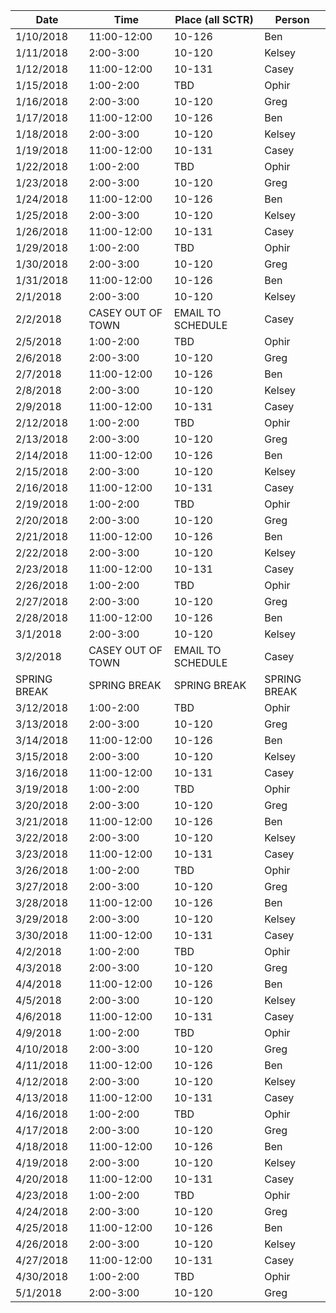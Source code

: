 | Date      | Time        | Place (all SCTR) | Person |
|-----------|-------------|------------------|--------|
| 1/10/2018 | 11:00-12:00 | 10-126           | Ben    |
| 1/11/2018 | 2:00-3:00   | 10-120           | Kelsey |
| 1/12/2018 | 11:00-12:00 | 10-131           | Casey  |
| 1/15/2018 | 1:00-2:00   | TBD              | Ophir  |
| 1/16/2018 | 2:00-3:00   | 10-120           | Greg   |
| 1/17/2018 | 11:00-12:00 | 10-126           | Ben    |
| 1/18/2018 | 2:00-3:00   | 10-120           | Kelsey |
| 1/19/2018 | 11:00-12:00 | 10-131           | Casey  |
| 1/22/2018 | 1:00-2:00   | TBD              | Ophir  |
| 1/23/2018 | 2:00-3:00   | 10-120           | Greg   |
| 1/24/2018 | 11:00-12:00 | 10-126           | Ben    |
| 1/25/2018 | 2:00-3:00   | 10-120              | Kelsey |
| 1/26/2018 | 11:00-12:00 | 10-131           | Casey  |
| 1/29/2018 | 1:00-2:00   | TBD              | Ophir  |
| 1/30/2018 | 2:00-3:00   | 10-120           | Greg   |
| 1/31/2018 | 11:00-12:00 | 10-126           | Ben    |
| 2/1/2018 | 2:00-3:00   | 10-120              | Kelsey |
| 2/2/2018 | CASEY OUT OF TOWN | EMAIL TO SCHEDULE           | Casey  |
| 2/5/2018 | 1:00-2:00   | TBD              | Ophir  |
| 2/6/2018 | 2:00-3:00   | 10-120           | Greg   |
| 2/7/2018 | 11:00-12:00 | 10-126           | Ben    |
| 2/8/2018 | 2:00-3:00   | 10-120              | Kelsey |
| 2/9/2018 | 11:00-12:00 | 10-131           | Casey  |
| 2/12/2018 | 1:00-2:00   | TBD              | Ophir  |
| 2/13/2018 | 2:00-3:00   | 10-120           | Greg   |
| 2/14/2018 | 11:00-12:00 | 10-126           | Ben    |
| 2/15/2018 | 2:00-3:00   | 10-120              | Kelsey |
| 2/16/2018 | 11:00-12:00 | 10-131           | Casey  |
| 2/19/2018 | 1:00-2:00   | TBD              | Ophir  |
| 2/20/2018 | 2:00-3:00   | 10-120           | Greg   |
| 2/21/2018 | 11:00-12:00 | 10-126           | Ben    |
| 2/22/2018 | 2:00-3:00   | 10-120              | Kelsey |
| 2/23/2018 | 11:00-12:00 | 10-131           | Casey  |
| 2/26/2018 | 1:00-2:00   | TBD              | Ophir  |
| 2/27/2018 | 2:00-3:00   | 10-120           | Greg   |
| 2/28/2018 | 11:00-12:00 | 10-126           | Ben    |
| 3/1/2018 | 2:00-3:00   | 10-120              | Kelsey |
| 3/2/2018 | CASEY OUT OF TOWN | EMAIL TO SCHEDULE| Casey  |
| SPRING BREAK | SPRING BREAK   | SPRING BREAK              | SPRING BREAK  |
| 3/12/2018 | 1:00-2:00   | TBD              | Ophir  |
| 3/13/2018 | 2:00-3:00   | 10-120           | Greg   |
| 3/14/2018 | 11:00-12:00 | 10-126           | Ben    |
| 3/15/2018 | 2:00-3:00   | 10-120              | Kelsey |
| 3/16/2018 | 11:00-12:00 | 10-131           | Casey  |
| 3/19/2018 | 1:00-2:00   | TBD              | Ophir  |
| 3/20/2018 | 2:00-3:00   | 10-120           | Greg   |
| 3/21/2018 | 11:00-12:00 | 10-126           | Ben    |
| 3/22/2018 | 2:00-3:00   | 10-120              | Kelsey |
| 3/23/2018 | 11:00-12:00 | 10-131           | Casey  |
| 3/26/2018 | 1:00-2:00   | TBD              | Ophir  |
| 3/27/2018 | 2:00-3:00   | 10-120           | Greg   |
| 3/28/2018 | 11:00-12:00 | 10-126           | Ben    |
| 3/29/2018 | 2:00-3:00   | 10-120              | Kelsey |
| 3/30/2018 | 11:00-12:00 | 10-131           | Casey  |
| 4/2/2018 | 1:00-2:00   | TBD              | Ophir  |
| 4/3/2018 | 2:00-3:00   | 10-120           | Greg   |
| 4/4/2018 | 11:00-12:00 | 10-126           | Ben    |
| 4/5/2018 | 2:00-3:00   | 10-120              | Kelsey |
| 4/6/2018 | 11:00-12:00 | 10-131           | Casey  |
| 4/9/2018 | 1:00-2:00   | TBD              | Ophir  |
| 4/10/2018 | 2:00-3:00   | 10-120           | Greg   |
| 4/11/2018 | 11:00-12:00 | 10-126           | Ben    |
| 4/12/2018 | 2:00-3:00   | 10-120              | Kelsey |
| 4/13/2018 | 11:00-12:00 | 10-131           | Casey  |
| 4/16/2018 | 1:00-2:00   | TBD              | Ophir  |
| 4/17/2018 | 2:00-3:00   | 10-120           | Greg   |
| 4/18/2018 | 11:00-12:00 | 10-126           | Ben    |
| 4/19/2018 | 2:00-3:00   | 10-120              | Kelsey |
| 4/20/2018 | 11:00-12:00 | 10-131           | Casey  |
| 4/23/2018 | 1:00-2:00   | TBD              | Ophir  |
| 4/24/2018 | 2:00-3:00   | 10-120           | Greg   |
| 4/25/2018 | 11:00-12:00 | 10-126           | Ben    |
| 4/26/2018 | 2:00-3:00   | 10-120              | Kelsey |
| 4/27/2018 | 11:00-12:00 | 10-131           | Casey  |
| 4/30/2018 | 1:00-2:00   | TBD              | Ophir  |
| 5/1/2018  | 2:00-3:00   | 10-120           | Greg   |
